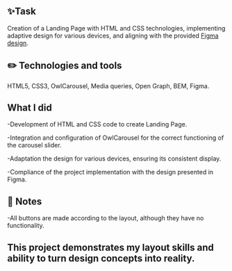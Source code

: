 ## ✨Task
Creation of a Landing Page with HTML and CSS technologies, implementing adaptive design for various devices, and aligning with the provided [Figma design](https://www.figma.com/file/Ur6LcCF7T2ruof0daSKYJ2/mob-first?type=design&node-id=0-1&mode=design).

## ✏️ Technologies and tools
HTML5, CSS3, OwlCarousel, Media queries, Open Graph, BEM, Figma.

## What I did
-Development of HTML and CSS code to create Landing Page.

-Integration and configuration of OwlCarousel for the correct functioning of the carousel slider.

-Adaptation the design for various devices, ensuring its consistent display.

-Compliance of the project implementation with the design presented in Figma.

## 📃 Notes
-All buttons are made according to the layout, although they have no functionality.

## This project demonstrates my layout skills and ability to turn design concepts into reality.
